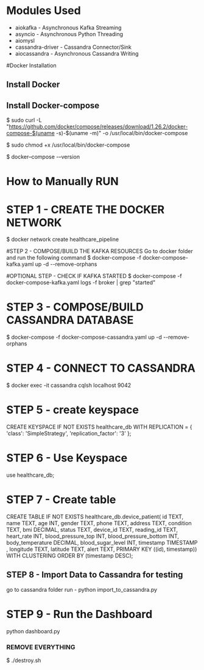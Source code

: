 # Modules Used
* aiokafka - Asynchronous Kafka Streaming
* asyncio - Asynchronous Python Threading
* aiomysl 
* cassandra-driver - Cassandra Connector/Sink
* aiocassandra - Asynchronous Cassandra Writing


#Docker Installation

## Install Docker

## Install Docker-compose
$ sudo curl -L "https://github.com/docker/compose/releases/download/1.26.2/docker-compose-$(uname -s)-$(uname -m)" -o /usr/local/bin/docker-compose

$ sudo chmod +x /usr/local/bin/docker-compose

$ docker–compose -–version

# How to Manually RUN

# STEP 1 - CREATE THE DOCKER NETWORK
$ docker network create healthcare_pipeline

#STEP 2 - COMPOSE/BUILD THE KAFKA RESOURCES
 Go to docker folder and run the following command 
$ docker-compose -f docker-compose-kafka.yaml up -d --remove-orphans

#OPTIONAL STEP - CHECK IF KAFKA STARTED
$ docker-compose -f docker-compose-kafka.yaml logs -f broker | grep "started"

# STEP 3 - COMPOSE/BUILD CASSANDRA DATABASE
$ docker-compose -f docker-compose-cassandra.yaml up -d --remove-orphans


# STEP 4 - CONNECT TO CASSANDRA
$ docker exec -it cassandra cqlsh localhost 9042

# STEP 5 - create keyspace

CREATE KEYSPACE IF NOT EXISTS healthcare_db
WITH REPLICATION = {
  'class': 'SimpleStrategy',
  'replication_factor': '3'
};

# STEP 6 -  Use Keyspace
use healthcare_db;

# STEP 7 - Create table

CREATE TABLE IF NOT EXISTS healthcare_db.device_patient(
  id TEXT,
  name TEXT,
  age INT,
  gender TEXT,
  phone TEXT,
  address TEXT,
  condition TEXT,
  bmi DECIMAL,
  status TEXT,
  device_id TEXT, 
  reading_id TEXT,
  heart_rate INT,
  blood_pressure_top INT,
  blood_pressure_bottom INT,
  body_temperature DECIMAL,
  blood_sugar_level INT,
  timestamp TIMESTAMP ,
  longitude TEXT,
  latitude TEXT,
  alert TEXT,
  PRIMARY KEY ((id), timestamp))
WITH CLUSTERING ORDER BY (timestamp DESC);



## STEP 8 - Import Data to Cassandra for testing
go to cassandra folder
run - python import_to_cassandra.py


# STEP 9 - Run the Dashboard
python dashboard.py

### REMOVE EVERYTHING

$ ./destroy.sh


